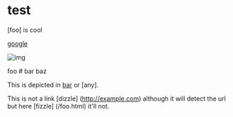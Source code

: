 # test

[foo] is cool

[google](http://google.com)

![img](https://pbs.twimg.com/profile_images/927446347879292930/Fi0D7FGJ_400x400.jpg)

foo # bar baz

This is depicted in [bar] or [any].

[bar]: http://example.com

This is not a link [dizzle] (http://example.com) although it will detect the url but here [fizzle] (/foo.html) it'll not. 

